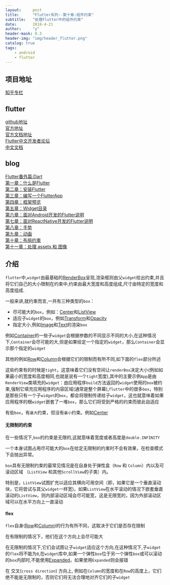 ```yaml
---
layout:     post
title:      "Flutter系列--第十章:组件约束"
subtitle:   "处理Flutter中的组件约束"
date:       2018-4-21
author:     "y"
header-mask: 0.3
header-img: "img/header_flutter.png"
catalog: true
tags:
    - android
    - flutter
---
```


## 项目地址

[知乎专栏](https://github.com/7449/flutter-zhihu_zhuanlan)

## flutter

[github地址](https://github.com/flutter/flutter)<br>
[官方地址](https://flutter.io/)<br>
[官方文档地址](https://flutter.io/docs/)<br>
[Flutter中文开发者论坛](http://flutter-dev.com/)<br>
[中文文档](http://doc.flutter-dev.cn/)<br>

## blog

[Flutter番外篇:Dart](https://7449.github.io/2018/03/18/Android_Flutter_dart/)<br>
[第一章：什么是Flutter](https://7449.github.io/2018/03/19/Android_Flutter_1/)<br>
[第二章：安装Flutter](https://7449.github.io/2018/03/19/Android_Flutter_2/)<br>
[第三章：编写一个FlutterApp](https://7449.github.io/2018/03/26/Android_Flutter_3/)<br>
[第四章：框架预览](https://7449.github.io/2018/03/26/Android_Flutter_4/)<br>
[第五章：Widget目录](https://7449.github.io/2018/04/12/Android_Flutter_5/)<br>
[第六章：面对Android开发的Flutter说明](https://7449.github.io/2018/04/16/Android_Flutter_6/)<br>
[第七章：面对ReactNative开发的Flutter说明](https://7449.github.io/2018/04/17/Android_Flutter_7/)<br>
[第八章：手势](https://7449.github.io/2018/04/20/Android_Flutter_8/)<br>
[第九章：动画](https://7449.github.io/2018/04/20/Android_Flutter_9/)<br>
[第十章：布局约束](https://7449.github.io/2018/04/21/Android_Flutter_10/)<br>
[第十一章：处理 assets 和 图像](https://7449.github.io/2018/04/22/Android_Flutter_11/)<br>

## 介绍

`flutter`中,`widget`由最基础的[RenderBox](https://docs.flutter.io/flutter/rendering/RenderBox-class.html)呈现,渲染框则由父`widget`给出约束,并且将它们自己的大小限制在约束中,约束由最大宽度和高度组成,尺寸由特定的宽度和高度组成.

一般来讲,就约束而言,一共有三种类型的`box`：

* 尽可能大的`box`，例如：[Center](https://docs.flutter.io/flutter/widgets/Center-class.html)和[ListView](https://docs.flutter.io/flutter/widgets/ListView-class.html)
* 适应子`widget`的`box`，例如[Transform](https://docs.flutter.io/flutter/widgets/Transform-class.html)和[Opacity](https://docs.flutter.io/flutter/widgets/Opacity-class.html)
* 指定大小,例如[Image](https://docs.flutter.io/flutter/dart-ui/Image-class.html)和[Text](https://docs.flutter.io/flutter/widgets/Text-class.html)的渲染`box`

例如[Container](https://docs.flutter.io/flutter/widgets/Container-class.html)的一些子`widget`会根据参数的不同显示不同的大小,在这种情况下,`Container`会尽可能的大,但是如果给定一个指定的`widget`，那么`Container`会显示那个指定的`widget`

其他的例如[Row](https://docs.flutter.io/flutter/widgets/Row-class.html)和[Column](https://docs.flutter.io/flutter/widgets/Column-class.html)会根据它们的限制而有所不同,如下面的`flex`部分所述

这些约束有的时候是`tight`，这意味着它们没有空间让`renderBox`决定大小(例如如果最小的宽度和高度相同,也就是说有一个`tight`宽度),其中的主要示例`App`是由`RenderView`类填充的`widget`：由应用程序`build`方法返回的`widget`使用的`box`被约束,强制它填充应用程序的内容区域(通常是整个屏幕),`flutter`中的很多`box`，特别是那些只有一个子`widget`的`box`，都会将限制传递给子`widget`，这也就意味着如果应用程序的根`widget`嵌套了一堆`box`，那么它们将受到严格的约束而彼此自适应

有些`box`，有`最大`约束，但没有`最小`约束。例如[Center](https://docs.flutter.io/flutter/widgets/Center-class.html)

#### 无限制的约束

在一些情况下,`box`的约束是无限的,这就意味着宽度或者高度是`double.INFINITY`

一个本身试图占用尽可能大的`box`在给定无限制的约束时不会有效果，在检查模式下会抛出异常。

`box`具有无限制约束的最常见情况是在自身处于弹性盒（`Row` 和 `Column`）内以及可滚动区域 （`ListView` 和其他`ScrollView`的子类）内。

特别是，`ListView`试图扩充以适应其横向可用空间（即，如果它是一个垂直滚动块，它将尝试与其父`widget`一样宽)，如果`ListView`在水平滚动的情况下嵌套垂直滚动的`ListView`，则内部滚动区域会尽可能宽，这是无限宽的，因为外部滚动区域可以在水平方向上一直滚动


#### flex

`flex`自身([Row](https://docs.flutter.io/flutter/widgets/Row-class.html)和[Column](https://docs.flutter.io/flutter/widgets/Column-class.html))的行为有所不同，这取决于它们是否存在限制

在有限制的情况下，他们在这个方向上会尽可能大

在无限制的情况下,它们会试图让子`widget`适应这个方向,在这种情况下,子`widget`的`flex`将不能为`0`,在`widget`库中,如果一个弹性`box`位于另一个弹性`box`或可以滚动的`box`内部时,不能使用[Expanded](https://docs.flutter.io/flutter/widgets/Expanded-class.html)，如果使用`Expanded`则会报错

在 交叉(`cross direction`) 方向上, 例如在`Column`的宽度和在`Row`的高度上，它们绝不能是无限制的，否则它们将无法合理地对齐它们的子`widget`
